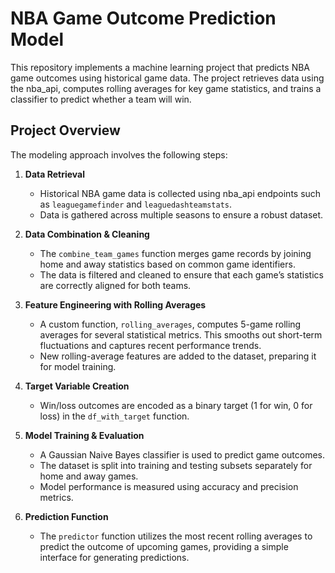 # NBA Game Outcome Prediction Model

This repository implements a machine learning project that predicts NBA game outcomes using historical game data. The project retrieves data using the nba_api, computes rolling averages for key game statistics, and trains a classifier to predict whether a team will win.

## Project Overview

The modeling approach involves the following steps:

1. **Data Retrieval**
   - Historical NBA game data is collected using nba_api endpoints such as `leaguegamefinder` and `leaguedashteamstats`.
   - Data is gathered across multiple seasons to ensure a robust dataset.

2. **Data Combination & Cleaning**
   - The `combine_team_games` function merges game records by joining home and away statistics based on common game identifiers.
   - The data is filtered and cleaned to ensure that each game’s statistics are correctly aligned for both teams.

3. **Feature Engineering with Rolling Averages**
   - A custom function, `rolling_averages`, computes 5-game rolling averages for several statistical metrics. This smooths out short-term fluctuations and captures recent performance trends.
   - New rolling-average features are added to the dataset, preparing it for model training.

4. **Target Variable Creation**
   - Win/loss outcomes are encoded as a binary target (1 for win, 0 for loss) in the `df_with_target` function.

5. **Model Training & Evaluation**
   - A Gaussian Naive Bayes classifier is used to predict game outcomes.
   - The dataset is split into training and testing subsets separately for home and away games.
   - Model performance is measured using accuracy and precision metrics.

6. **Prediction Function**
   - The `predictor` function utilizes the most recent rolling averages to predict the outcome of upcoming games, providing a simple interface for generating predictions.
